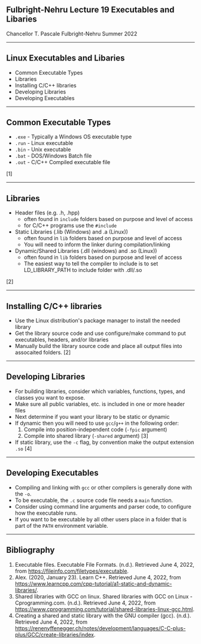 ## Fulbright-Nehru Lecture 19 Executables and Libaries

Chancellor T. Pascale
Fulbright-Nehru
Summer 2022

-------------------------------
## Linux Executables and Libaries

- Common Executable Types
- Libraries
- Installing C/C++ libraries
- Developing Libraries
- Developing Executables

-------------------------------
## Common Executable Types

- `.exe` - Typically a Windows OS executable type
- `.run` - Linux executable
- `.bin` - Unix executable
- `.bat` - DOS/Windows Batch file
- `.out` - C/C++ Compiled executable file

[1]

-------------------------------
## Libraries

- Header files (e.g. .h, .hpp)
  - often found in `include` folders based on purpose and level of access
  - for C/C++ programs use the `#include`
- Static Libraries (.lib (Windows) and .a (Linux))
  - often found in `lib` folders based on purpose and level of access
  - You will need to inform the linker during compilation/linking
- Dynamic/Shared Libraries (.dll (windows) and .so (Linux))
  - often found in `lib` folders based on purpose and level of access
  - The easiest way to tell the compiler to include is to set LD_LIBRARY_PATH to include folder with .dll/.so

[2]

-------------------------------
## Installing C/C++ libraries

- Use the Linux distribution's package manager to install the needed library
- Get the library source code and use configure/make command to put executables, headers, and/or libraries
- Manually build the library source code and place all output files into assocaited folders.
[2]

-------------------------------
## Developing Libraries

- For building libraries, consider which variables, functions, types, and classes you want to expose.
- Make sure all public variables, etc. is included in one or more header files
- Next determine if you want your library to be static or dynamic
- If dynamic then you will need to use `gcc`/`g++` in the following order:
  1. Compile into position-independent code (`-fpic` argument)
  2. Compile into shared library (`-shared` argument) [3]
- If static library, use the `-c` flag, by convention make the output extension `.so` [4]

-------------------------------
## Developing Executables

- Compiling and linking with `gcc` or other compilers is generally done with the `-o`.
- To be executable, the `.c` source code file needs a `main` function.
- Consider using command line arguments and parser code, to configure how the executable runs.
- If you want to be executable by all other users place in a folder that is part of the `PATH` environment variable.

-------------------------------
## Bibliography

1. Executable files. Executable File Formats. (n.d.). Retrieved June 4, 2022, from https://fileinfo.com/filetypes/executable. 
2. Alex. (2020, January 23). Learn C++. Retrieved June 4, 2022, from https://www.learncpp.com/cpp-tutorial/a1-static-and-dynamic-libraries/.
3. Shared libraries with GCC on linux. Shared libraries with GCC on Linux - Cprogramming.com. (n.d.). Retrieved June 4, 2022, from https://www.cprogramming.com/tutorial/shared-libraries-linux-gcc.html.
4. Creating a shared and static library with the GNU compiler (gcc). (n.d.). Retrieved June 4, 2022, from https://renenyffenegger.ch/notes/development/languages/C-C-plus-plus/GCC/create-libraries/index.
